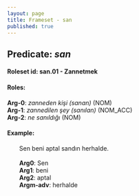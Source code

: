 ```yaml
---
layout: page
title: Frameset - san
published: true
---
```

<h2>Predicate: <i>san</i></h2>
<h4>Roleset id: san.01 - Zannetmek<br>
<h4>Roles:</h4>
<b>Arg-0</b>: <i>zanneden kişi (sanan)</i>  (NOM) <br>
<b>Arg-1</b>: <i>zannedilen şey (sanılan)</i>  (NOM_ACC) <br>
<b>Arg-2</b>: <i>ne sanıldığı</i>  (NOM) <br>
<h4>Example:</h4>
&emsp;&emsp;Sen beni aptal sandın herhalde.<br><br>
&emsp;&emsp;<b>Arg0</b>:  Sen<br>
&emsp;&emsp;<b>Arg1</b>:  beni<br>
&emsp;&emsp;<b>Arg2</b>:  aptal<br>
&emsp;&emsp;<b>Argm-adv</b>:  herhalde<br>

